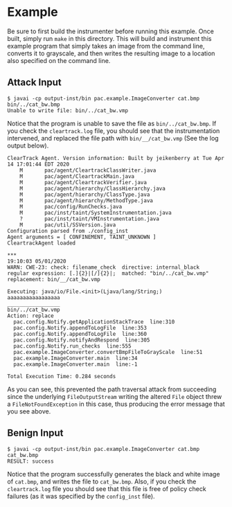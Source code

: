 # Example

Be sure to first build the instrumenter before running this example.  Once
built, simply run `make` in this directory.  This will build and instrument
this example program that simply takes an image from the command line, converts
it to grayscale, and then writes the resulting image to a location also
specified on the command line.


## Attack Input

```
$ javai -cp output-inst/bin pac.example.ImageConverter cat.bmp bin/../cat_bw.bmp
Unable to write file: bin/../cat_bw.vmp
```

Notice that the program is unable to save the file as `bin/../cat_bw.bmp`.  If
you check the `cleartrack.log` file, you should see that the instrumentation
intervened, and replaced the file path with `bin/__/cat_bw.vmp` (See the log
output below).

```
ClearTrack Agent. Version information: Built by jeikenberry at Tue Apr 14 17:01:44 EDT 2020
    M       pac/agent/CleartrackClassWriter.java
    M       pac/agent/CleartrackMain.java
    M       pac/agent/CleartrackVerifier.java
    M       pac/agent/hierarchy/ClassHierarchy.java
    M       pac/agent/hierarchy/ClassType.java
    M       pac/agent/hierarchy/MethodType.java
    M       pac/config/RunChecks.java
    M       pac/inst/taint/SystemInstrumentation.java
    ?       pac/inst/taint/VMInstrumentation.java
    M       pac/util/SSVersion.java
Configuration parsed from ./config_inst
Agent arguments = [ CONFINEMENT, TAINT_UNKNOWN ]
CleartrackAgent loaded

***
19:10:03 05/01/2020
WARN: CWE-23: check: filename_check  directive: internal_black  regular expression: [.]{2}|[/]{2}|;  matched: "bin/../cat_bw.vmp"
replacement: bin/__/cat_bw.vmp

Executing: java/io/File.<init>(Ljava/lang/String;)
aaaaaaaaaaaaaaaaa
_________________
bin/../cat_bw.vmp
Action: replace
  pac.config.Notify.getApplicationStackTrace  line:310
  pac.config.Notify.appendToLogFile  line:353
  pac.config.Notify.appendToLogFile  line:360
  pac.config.Notify.notifyAndRespond  line:305
  pac.config.Notify.run_checks  line:555
  pac.example.ImageConverter.convertBmpFileToGrayScale  line:51
  pac.example.ImageConverter.main  line:34
  pac.example.ImageConverter.main  line:-1

Total Execution Time: 0.284 seconds
```

As you can see, this prevented the path traversal attack from succeeding since
the underlying `FileOutputStream` writing the altered `File` object threw a
`FileNotFoundException` in this case, thus producing the error message that you
see above.


## Benign Input

```
$ javai -cp output-inst/bin pac.example.ImageConverter cat.bmp cat_bw.bmp
RESULT: success
```

Notice that the program successfully generates the black and white image of
`cat.bmp`, and writes the file to `cat_bw.bmp`.  Also, if you check the
`cleartrack.log` file you should see that this file is free of policy check
failures (as it was specified by the `config_inst` file).

